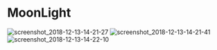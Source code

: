 # MoonLight
![screenshot_2018-12-13-14-21-27](https://user-images.githubusercontent.com/8223082/49925458-5836cc00-fefc-11e8-8eaa-75bc74f4cf2e.png)
![screenshot_2018-12-13-14-21-41](https://user-images.githubusercontent.com/8223082/49925471-65ec5180-fefc-11e8-8ba8-4cabcb7492a3.png)
![screenshot_2018-12-13-14-22-10](https://user-images.githubusercontent.com/8223082/49925473-67b61500-fefc-11e8-908e-130f44980ac0.png)

